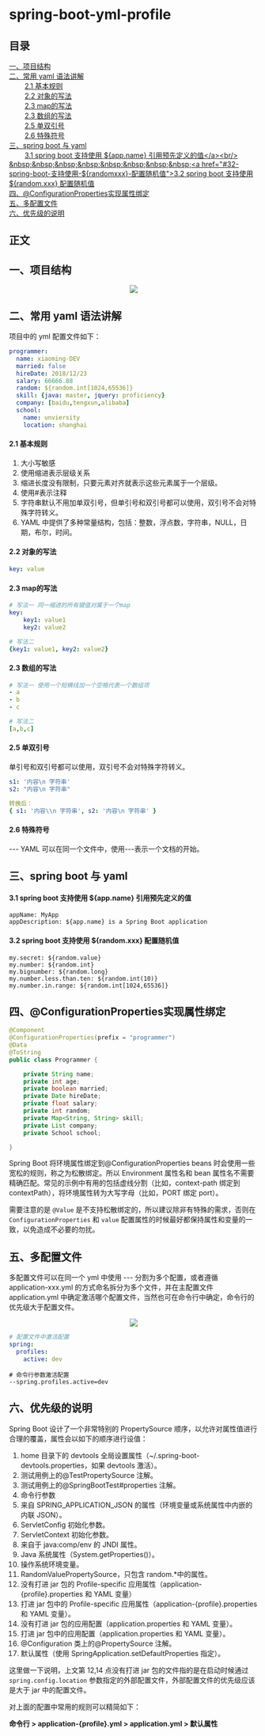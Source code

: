 # spring-boot-yml-profile

## 目录<br/>
<a href="#一项目结构">一、项目结构</a><br/>
<a href="#二常用-yaml-语法讲解">二、常用 yaml 语法讲解</a><br/>
&nbsp;&nbsp;&nbsp;&nbsp;&nbsp;&nbsp;&nbsp;&nbsp;<a href="#21-基本规则">2.1 基本规则</a><br/>
&nbsp;&nbsp;&nbsp;&nbsp;&nbsp;&nbsp;&nbsp;&nbsp;<a href="#22-对象的写法">2.2 对象的写法</a><br/>
&nbsp;&nbsp;&nbsp;&nbsp;&nbsp;&nbsp;&nbsp;&nbsp;<a href="#23-map的写法">2.3 map的写法</a><br/>
&nbsp;&nbsp;&nbsp;&nbsp;&nbsp;&nbsp;&nbsp;&nbsp;<a href="#23-数组的写法">2.3 数组的写法</a><br/>
&nbsp;&nbsp;&nbsp;&nbsp;&nbsp;&nbsp;&nbsp;&nbsp;<a href="#25-单双引号">2.5 单双引号</a><br/>
&nbsp;&nbsp;&nbsp;&nbsp;&nbsp;&nbsp;&nbsp;&nbsp;<a href="#26-特殊符号">2.6 特殊符号</a><br/>
<a href="#三spring-boot-与-yaml">三、spring boot 与 yaml</a><br/>
&nbsp;&nbsp;&nbsp;&nbsp;&nbsp;&nbsp;&nbsp;&nbsp;<a href="#31--spring-boot-支持使用-${appname}-引用预先定义的值">3.1  spring boot 支持使用 ${app.name} 引用预先定义的值</a><br/>
&nbsp;&nbsp;&nbsp;&nbsp;&nbsp;&nbsp;&nbsp;&nbsp;<a href="#32-spring-boot-支持使用-${randomxxx}-配置随机值">3.2 spring boot 支持使用 ${random.xxx} 配置随机值</a><br/>
<a href="#四@ConfigurationProperties实现属性绑定">四、@ConfigurationProperties实现属性绑定</a><br/>
<a href="#五多配置文件">五、多配置文件</a><br/>
<a href="#六优先级的说明">六、优先级的说明</a><br/>
## 正文<br/>

## 一、项目结构

<div align="center"> <img src="https://github.com/heibaiying/spring-samples-for-all/blob/master/pictures/spring-boot-yml-profile.png"/> </div>

## 二、常用 yaml 语法讲解

项目中的 yml 配置文件如下：

```yaml
programmer:
  name: xiaoming-DEV
  married: false
  hireDate: 2018/12/23
  salary: 66666.88
  random: ${random.int[1024,65536]}
  skill: {java: master, jquery: proficiency}
  company: [baidu,tengxun,alibaba]
  school:
    name: unviersity
    location: shanghai
```

#### 2.1 基本规则

1. 大小写敏感 
2. 使用缩进表示层级关系 
3. 缩进长度没有限制，只要元素对齐就表示这些元素属于一个层级。 
4. 使用#表示注释 
5. 字符串默认不用加单双引号，但单引号和双引号都可以使用，双引号不会对特殊字符转义。
6. YAML 中提供了多种常量结构，包括：整数，浮点数，字符串，NULL，日期，布尔，时间。

#### 2.2 对象的写法

```yaml
key: value
```

#### 2.3 map的写法

```yaml
# 写法一 同一缩进的所有键值对属于一个map
key: 
    key1: value1
    key2: value2

# 写法二
{key1: value1, key2: value2}
```

#### 2.3 数组的写法

```yaml
# 写法一 使用一个短横线加一个空格代表一个数组项
- a
- b
- c

# 写法二
[a,b,c]
```

#### 2.5 单双引号

单引号和双引号都可以使用，双引号不会对特殊字符转义。

```yaml
s1: '内容\n 字符串'
s2: "内容\n 字符串"

转换后：
{ s1: '内容\\n 字符串', s2: '内容\n 字符串' }
```

#### 2.6 特殊符号

---  YAML 可以在同一个文件中，使用---表示一个文档的开始。



## 三、spring boot 与 yaml

#### 3.1  spring boot 支持使用 ${app.name} 引用预先定义的值

```properties
appName: MyApp
appDescription: ${app.name} is a Spring Boot application
```

#### 3.2 spring boot 支持使用 ${random.xxx} 配置随机值

```properties
my.secret: ${random.value}
my.number: ${random.int}
my.bignumber: ${random.long}
my.number.less.than.ten: ${random.int(10)}
my.number.in.range: ${random.int[1024,65536]}
```



## 四、@ConfigurationProperties实现属性绑定

```java
@Component
@ConfigurationProperties(prefix = "programmer")
@Data
@ToString
public class Programmer {

    private String name;
    private int age;
    private boolean married;
    private Date hireDate;
    private float salary;
    private int random;
    private Map<String, String> skill;
    private List company;
    private School school;

}
```

Spring Boot 将环境属性绑定到@ConfigurationProperties beans 时会使用一些宽松的规则，称之为松散绑定。所以 Environment 属性名和 bean 属性名不需要精确匹配。常见的示例中有用的包括虚线分割（比如，context-path 绑定到 contextPath），将环境属性转为大写字母（比如，PORT 绑定 port）。

需要注意的是 `@Value` 是不支持松散绑定的，所以建议除非有特殊的需求，否则在 `ConfigurationProperties` 和 `value` 配置属性的时候最好都保持属性和变量的一致，以免造成不必要的勿扰。



## 五、多配置文件

多配置文件可以在同一个 yml 中使用 --- 分割为多个配置，或者遵循 application-xxx.yml 的方式命名拆分为多个文件，并在主配置文件 application.yml 中确定激活哪个配置文件，当然也可在命令行中确定，命令行的优先级大于配置文件。

<div align="center"> <img src="https://github.com/heibaiying/spring-samples-for-all/blob/master/pictures/profile.png"/> </div>

```yaml
# 配置文件中激活配置
spring:
  profiles:
    active: dev
```

```shell
# 命令行参数激活配置
--spring.profiles.active=dev
```



## 六、优先级的说明

Spring Boot 设计了一个非常特别的 PropertySource 顺序，以允许对属性值进行合理的覆盖，属性会以如下的顺序进行设值：

1. home 目录下的 devtools 全局设置属性（~/.spring-boot-devtools.properties，如果 devtools 激活）。
2. 测试用例上的@TestPropertySource 注解。
3. 测试用例上的@SpringBootTest#properties 注解。
4. 命令行参数
5. 来自 SPRING_APPLICATION_JSON 的属性（环境变量或系统属性中内嵌的内联 JSON）。
6. ServletConfig 初始化参数。
7. ServletContext 初始化参数。
8. 来自于 java:comp/env 的 JNDI 属性。
9. Java 系统属性（System.getProperties()）。
10. 操作系统环境变量。
11. RandomValuePropertySource，只包含 random.*中的属性。
12. 没有打进 jar 包的 Profile-specific 应用属性（application-{profile}.properties 和 YAML 变量）
13. 打进 jar 包中的 Profile-specific 应用属性（application-{profile}.properties 和 YAML 变量）。
14. 没有打进 jar 包的应用配置（application.properties 和 YAML 变量）。
15. 打进 jar 包中的应用配置（application.properties 和 YAML 变量）。
16. @Configuration 类上的@PropertySource 注解。
17. 默认属性（使用 SpringApplication.setDefaultProperties 指定）。

这里做一下说明，上文第 12,14 点没有打进 jar 包的文件指的是在启动时候通过 `spring.config.location` 参数指定的外部配置文件，外部配置文件的优先级应该是大于 jar 中的配置文件。

对上面的配置中常用的规则可以精简如下：

**命令行 > application-{profile}.yml > application.yml > 默认属性**
